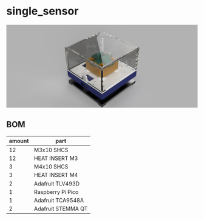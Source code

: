 # single_sensor

![single_sensor_render_1](IMAGES/single_sensor_render_1.png)

## BOM

| amount | part               |
|--------|--------------------|
| 12     | M3x10 SHCS         |
| 12     | HEAT INSERT M3     |
| 3      | M4x10 SHCS         |
| 3      | HEAT INSERT M4     |
| 2      | Adafruit TLV493D   |
| 1      | Raspberry Pi Pico  |
| 1      | Adafruit TCA9548A  |
| 2      | Adafruit STEMMA QT |
